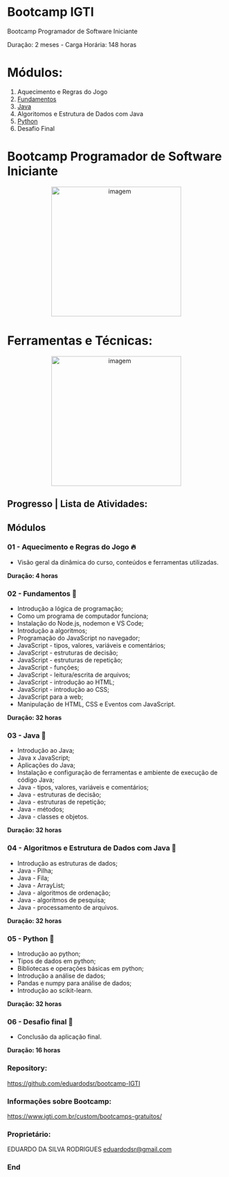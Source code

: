 # Bootcamp IGTI

Bootcamp Programador de Software Iniciante

Duração: 2 meses - Carga Horária: 148 horas

# Módulos:
                
1. Aquecimento e Regras do Jogo
2. [Fundamentos](https://github.com/eduardodsr/bootcamp-IGTI/tree/master/Fundamentos%20JS)
3. [Java](https://github.com/eduardodsr/bootcamp-IGTI/tree/master/Java)
4. Algoritomos e Estrutura de Dados com Java 
5. [Python](https://github.com/eduardodsr/bootcamp-IGTI/tree/master/Python)
6. Desafio Final

# Bootcamp Programador de Software Iniciante

 <p align="center">
  <img src=https://i.imgur.com/sUbFRTU.png?raw=true" alt="imagem" width="300px" />
 </p>

# Ferramentas e Técnicas:

 <p align="center">
  <img src=https://i.imgur.com/3hrde7o.png?raw=true" alt="imagem" width="300px" />
 </p>

## Progresso |  Lista de Atividades:

## Módulos

### 01 - Aquecimento e Regras do Jogo :fire:

* Visão geral da dinâmica do curso, conteúdos e ferramentas utilizadas.

**Duração: 4 horas**

### 02 - Fundamentos :green_book:

* Introdução a lógica de programação;
* Como um programa de computador funciona;
* Instalação do Node.js, nodemon e VS Code;
* Introdução a algoritmos;
* Programação do JavaScript no navegador;
* JavaScript - tipos, valores, variáveis e comentários;
* JavaScript - estruturas de decisão;
* JavaScript - estruturas de repetição;
* JavaScript - funções;
* JavaScript - leitura/escrita de arquivos;
* JavaScript - introdução ao HTML;
* JavaScript - introdução ao CSS;
* JavaScript para a web;
* Manipulação de HTML, CSS e Eventos com JavaScript.

**Duração: 32 horas**

### 03 - Java :blue_book:

* Introdução ao Java;
* Java x JavaScript;
* Aplicações do Java;
* Instalação e configuração de ferramentas e ambiente de execução de código Java;
* Java - tipos, valores, variáveis e comentários;
* Java - estruturas de decisão;
* Java - estruturas de repetição;
* Java - métodos;
* Java - classes e objetos.

**Duração: 32 horas**

### 04 - Algoritmos e Estrutura de Dados com Java :orange_book:

* Introdução as estruturas de dados;
* Java - Pilha;
* Java - Fila;
* Java - ArrayList;
* Java - algoritmos de ordenação;
* Java - algoritmos de pesquisa;
* Java - processamento de arquivos.

**Duração: 32 horas**

### 05 - Python :closed_book:

* Introdução ao python;
* Tipos de dados em python;
* Bibliotecas e operações básicas em python;
* Introdução a análise de dados;
* Pandas e numpy para análise de dados;
* Introdução ao scikit-learn.

**Duração: 32 horas**

### 06 - Desafio final :checkered_flag:

* Conclusão da aplicação final.

**Duração: 16 horas**



### Repository:

<https://github.com/eduardodsr/bootcamp-IGTI>

### Informações sobre Bootcamp:

<https://www.igti.com.br/custom/bootcamps-gratuitos/>

### Proprietário:

EDUARDO DA SILVA RODRIGUES
eduardodsr@gmail.com

### End
